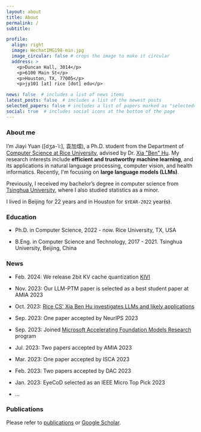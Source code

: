 ```yaml
---
layout: about
title: About
permalink: /
subtitle:

profile:
  align: right
  image: WechatIMG198-min.jpg
  image_circular: false # crops the image to make it circular
  address: >
    <p>Duncan Hall, 3014</p>
    <p>6100 Main St</p>
    <p>Houston, TX, 77005</p>
    <p>jy101 [at] rice [dot] edu</p>

news: false  # includes a list of news items
latest_posts: false  # includes a list of the newest posts
selected_papers: false # includes a list of papers marked as "selected={true}"
social: true  # includes social icons at the bottom of the page
---
```


### About me

I’m Jiayi Yuan ([dʒa-ˈi:], 袁加熠), a Ph.D. student from the Department of [Computer Science at Rice University](https://cs.rice.edu/), advised by Dr. [Xia "Ben" Hu](https://cs.rice.edu/~xh37/index.html). My research interests include **efficient and trustworthy machine learning**, and its applications in natural language processing, computer vision, and health informatics. Recently, I'm focusing on **large language models (LLMs)**.

Previously, I received my bachelor’s degree in computer science from [Tsinghua University](https://www.tsinghua.edu.cn/en/), where I also studied statistics as a minor.

I lived in Beijing for 22 years and in Houston for ``$YEAR-2022`` year~~(~~s~~)~~.

### Education

* Ph.D. in Computer Science, 2022 - now.
Rice University, TX, USA

* B.Eng. in Computer Science and Technology, 2017 - 2021.
Tsinghua University, Beijing, China

### News

- Feb. 2024: We release 2bit KV cache quantization [KIVI](https://arxiv.org/abs/2402.02750)

- Nov. 2023: Our LLM-PTM paper is selected as a best student paper at AMIA 2023

- Oct. 2023: [Rice CS' Xia Ben Hu investigates LLMs and likely applications](https://cs.rice.edu/news/rice-cs-xia-ben-hu-investigates-llms-and-likely-applications)

- Sep. 2023: One paper accepted by NeurIPS 2023

- Sep. 2023: Joined [Microsoft Accelerating Foundation Models Research](https://www.microsoft.com/en-us/research/collaboration/accelerating-foundation-models-research/) program

- Jul. 2023: Two papers accepted by AMIA 2023

<!-- - Jul. 2023: One paper accepted by ACM-BCB 2023 -->

- Mar. 2023: One paper accepted by ISCA 2023

<!-- - Feb. 2023: One paper accepted by ICASSP 2023 -->

- Feb. 2023: Two papers accepted by DAC 2023

- Jan. 2023: EyeCoD selected as an IEEE Micro Top Pick 2023

- ...

### Publications

Please refer to [publications](https://jy-yuan.github.io/publications/) or [Google Scholar](https://scholar.google.com/citations?user=XMrlrV8AAAAJ).

